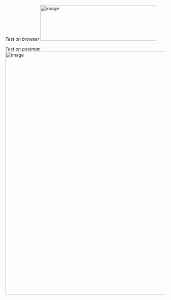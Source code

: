 _Test on browser_
<img width="364" height="112" alt="image" src="https://github.com/user-attachments/assets/0be998ec-6578-4ba5-bee7-a11a203891cd" />


_Test on postman_
<img width="1280" height="764" alt="image" src="https://github.com/user-attachments/assets/b8ea9778-2c9a-45d2-b3d3-2fa46f0ad60a" />


